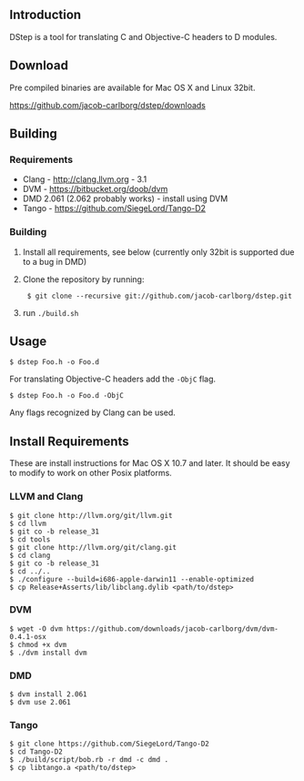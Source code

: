 ## Introduction

DStep is a tool for translating C and Objective-C headers to D modules.

## Download

Pre compiled binaries are available for Mac OS X and Linux 32bit.

https://github.com/jacob-carlborg/dstep/downloads

## Building

### Requirements

* Clang - http://clang.llvm.org - 3.1
* DVM - https://bitbucket.org/doob/dvm
* DMD 2.061 (2.062 probably works) - install using DVM
* Tango - https://github.com/SiegeLord/Tango-D2

### Building

1. Install all requirements, see below (currently only 32bit is supported due to a bug in DMD)
2. Clone the repository by running:

		$ git clone --recursive git://github.com/jacob-carlborg/dstep.git

3. run `./build.sh`

## Usage

	$ dstep Foo.h -o Foo.d

For translating Objective-C headers add the `-ObjC` flag.

	$ dstep Foo.h -o Foo.d -ObjC

Any flags recognized by Clang can be used.

## Install Requirements

These are install instructions for Mac OS X 10.7 and later. It should be easy to modify to work on other
Posix platforms.

### LLVM and Clang

	$ git clone http://llvm.org/git/llvm.git
	$ cd llvm
	$ git co -b release_31
	$ cd tools
	$ git clone http://llvm.org/git/clang.git
	$ cd clang
	$ git co -b release_31
	$ cd ../..
	$ ./configure --build=i686-apple-darwin11 --enable-optimized
	$ cp Release+Asserts/lib/libclang.dylib <path/to/dstep>

### DVM

	$ wget -O dvm https://github.com/downloads/jacob-carlborg/dvm/dvm-0.4.1-osx
	$ chmod +x dvm
	$ ./dvm install dvm

### DMD

	$ dvm install 2.061
	$ dvm use 2.061

### Tango

	$ git clone https://github.com/SiegeLord/Tango-D2
	$ cd Tango-D2
	$ ./build/script/bob.rb -r dmd -c dmd .
	$ cp libtango.a <path/to/dstep>
